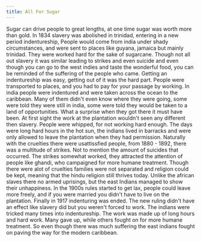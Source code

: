 ```yaml
---
title: All For Sugar 
---
```


Sugar can drive people to great lengths, at one time sugar was worth more than gold. In 1834 slavery was abolished in trinidad, entering in a new period indentureship, People would come from india under shady circumstances, and were sent to places like guyana, jamaica but mainly trinidad. They were worked hard for the sake of sugarcane. Though not all out slavery it was similar leading to strikes and even suicide and even though you can go to the west indies and taste the wonderful food, you can be reminded of the suffering of the people who came. 
Getting an indentureship was easy, getting out of it was the hard part. People were transported to places, and you had to pay for your passage by working. In india people were indentured and were taken across the ocean to the caribbean. Many of them didn't even know where they were going, some were told they were still in india, some were told they would be taken to a land of opportunities. What a surprise when they got there it must have been. 
At first sight the work at the plantation wouldn't seen any different then slavery. People were whipped, for not working hard enough. The days were long hard hours in the hot sun, the indians lived in barracks and were only allowed to leave the plantation when they had permission. 
Naturally with the cruelties there were usattissfied people, from 1880 - 1892, there was a multitude of strikes. Not to mention the amount of suicides that occurred. The strikes somewhat worked, they attracted the attention of people like ghandi, who campaigned for more humane treatment. Though there were alot of cruelties families were not separated and religion could be kept, meaning that the hindu religion still thrives today. Unlike the african slaves there no armed uprisings, but the east Indians managed to show their unhappiness. 
In the 1900s rules started to get lax, people could leave more freely, and if you were married you didn't have to live on the plantation. Finally in 1917 indenturing was ended. The new ruling didn't have an effect like slavery did but you weren't forced to work. The indians were tricked many times into indentureship. The work was made up of long hours and hard work. Many gave up, while others fought on for more humane treatment. So even though there was much suffering the east indians fought on paving the way for the modern caribbean. 
